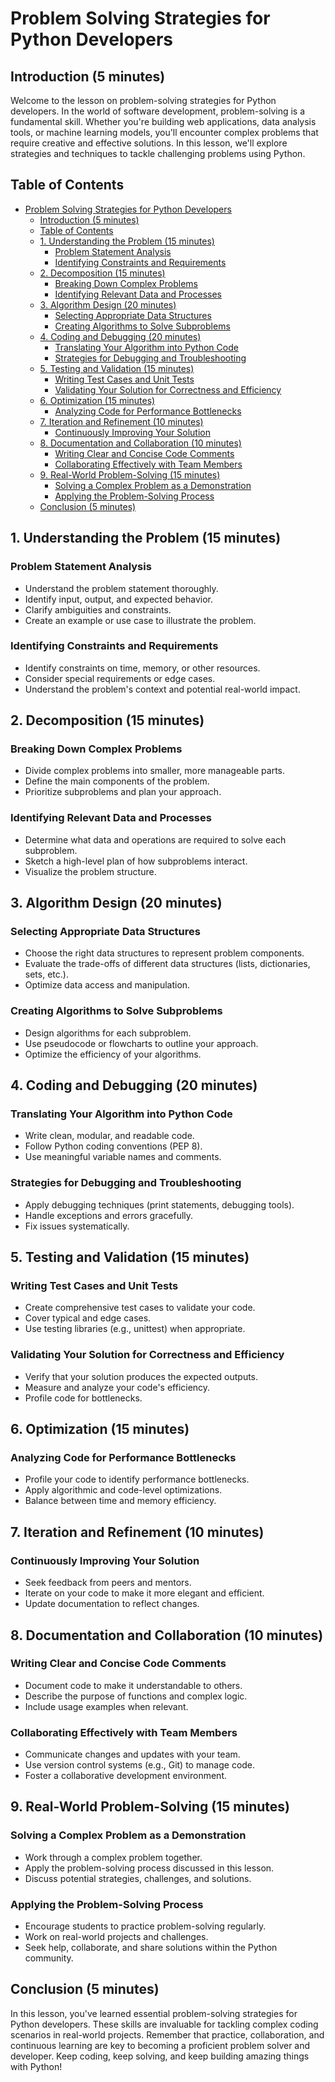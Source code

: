 <!-- This section could be the very first lesson as it introduces the problem solving & computational thinking concepts that will be utilized from now on -->

# Problem Solving Strategies for Python Developers

## Introduction (5 minutes)

Welcome to the lesson on problem-solving strategies for Python developers. In the world of software development, problem-solving is a fundamental skill. Whether you're building web applications, data analysis tools, or machine learning models, you'll encounter complex problems that require creative and effective solutions. In this lesson, we'll explore strategies and techniques to tackle challenging problems using Python.

## Table of Contents

- [Problem Solving Strategies for Python Developers](#problem-solving-strategies-for-python-developers)
  - [Introduction (5 minutes)](#introduction-5-minutes)
  - [Table of Contents](#table-of-contents)
  - [1. Understanding the Problem (15 minutes)](#1-understanding-the-problem-15-minutes)
    - [Problem Statement Analysis](#problem-statement-analysis)
    - [Identifying Constraints and Requirements](#identifying-constraints-and-requirements)
  - [2. Decomposition (15 minutes)](#2-decomposition-15-minutes)
    - [Breaking Down Complex Problems](#breaking-down-complex-problems)
    - [Identifying Relevant Data and Processes](#identifying-relevant-data-and-processes)
  - [3. Algorithm Design (20 minutes)](#3-algorithm-design-20-minutes)
    - [Selecting Appropriate Data Structures](#selecting-appropriate-data-structures)
    - [Creating Algorithms to Solve Subproblems](#creating-algorithms-to-solve-subproblems)
  - [4. Coding and Debugging (20 minutes)](#4-coding-and-debugging-20-minutes)
    - [Translating Your Algorithm into Python Code](#translating-your-algorithm-into-python-code)
    - [Strategies for Debugging and Troubleshooting](#strategies-for-debugging-and-troubleshooting)
  - [5. Testing and Validation (15 minutes)](#5-testing-and-validation-15-minutes)
    - [Writing Test Cases and Unit Tests](#writing-test-cases-and-unit-tests)
    - [Validating Your Solution for Correctness and Efficiency](#validating-your-solution-for-correctness-and-efficiency)
  - [6. Optimization (15 minutes)](#6-optimization-15-minutes)
    - [Analyzing Code for Performance Bottlenecks](#analyzing-code-for-performance-bottlenecks)
  - [7. Iteration and Refinement (10 minutes)](#7-iteration-and-refinement-10-minutes)
    - [Continuously Improving Your Solution](#continuously-improving-your-solution)
  - [8. Documentation and Collaboration (10 minutes)](#8-documentation-and-collaboration-10-minutes)
    - [Writing Clear and Concise Code Comments](#writing-clear-and-concise-code-comments)
    - [Collaborating Effectively with Team Members](#collaborating-effectively-with-team-members)
  - [9. Real-World Problem-Solving (15 minutes)](#9-real-world-problem-solving-15-minutes)
    - [Solving a Complex Problem as a Demonstration](#solving-a-complex-problem-as-a-demonstration)
    - [Applying the Problem-Solving Process](#applying-the-problem-solving-process)
  - [Conclusion (5 minutes)](#conclusion-5-minutes)

## 1. Understanding the Problem (15 minutes)

### Problem Statement Analysis

- Understand the problem statement thoroughly.
- Identify input, output, and expected behavior.
- Clarify ambiguities and constraints.
- Create an example or use case to illustrate the problem.

### Identifying Constraints and Requirements

- Identify constraints on time, memory, or other resources.
- Consider special requirements or edge cases.
- Understand the problem's context and potential real-world impact.

## 2. Decomposition (15 minutes)

### Breaking Down Complex Problems

- Divide complex problems into smaller, more manageable parts.
- Define the main components of the problem.
- Prioritize subproblems and plan your approach.

### Identifying Relevant Data and Processes

- Determine what data and operations are required to solve each subproblem.
- Sketch a high-level plan of how subproblems interact.
- Visualize the problem structure.

## 3. Algorithm Design (20 minutes)

### Selecting Appropriate Data Structures

- Choose the right data structures to represent problem components.
- Evaluate the trade-offs of different data structures (lists, dictionaries, sets, etc.).
- Optimize data access and manipulation.

### Creating Algorithms to Solve Subproblems

- Design algorithms for each subproblem.
- Use pseudocode or flowcharts to outline your approach.
- Optimize the efficiency of your algorithms.

## 4. Coding and Debugging (20 minutes)

### Translating Your Algorithm into Python Code

- Write clean, modular, and readable code.
- Follow Python coding conventions (PEP 8).
- Use meaningful variable names and comments.

### Strategies for Debugging and Troubleshooting

- Apply debugging techniques (print statements, debugging tools).
- Handle exceptions and errors gracefully.
- Fix issues systematically.

## 5. Testing and Validation (15 minutes)

<!-- Remove   /    Add variables and functions -->

### Writing Test Cases and Unit Tests

- Create comprehensive test cases to validate your code.
- Cover typical and edge cases.
- Use testing libraries (e.g., unittest) when appropriate.

### Validating Your Solution for Correctness and Efficiency

- Verify that your solution produces the expected outputs.
- Measure and analyze your code's efficiency.
- Profile code for bottlenecks.

## 6. Optimization (15 minutes)

### Analyzing Code for Performance Bottlenecks

- Profile your code to identify performance bottlenecks.
- Apply algorithmic and code-level optimizations.
- Balance between time and memory efficiency.

## 7. Iteration and Refinement (10 minutes)

### Continuously Improving Your Solution

- Seek feedback from peers and mentors.
- Iterate on your code to make it more elegant and efficient.
- Update documentation to reflect changes.

## 8. Documentation and Collaboration (10 minutes)

### Writing Clear and Concise Code Comments

- Document code to make it understandable to others.
- Describe the purpose of functions and complex logic.
- Include usage examples when relevant.

### Collaborating Effectively with Team Members

- Communicate changes and updates with your team.
- Use version control systems (e.g., Git) to manage code.
- Foster a collaborative development environment.

## 9. Real-World Problem-Solving (15 minutes)

### Solving a Complex Problem as a Demonstration

- Work through a complex problem together.
- Apply the problem-solving process discussed in this lesson.
- Discuss potential strategies, challenges, and solutions.

### Applying the Problem-Solving Process

- Encourage students to practice problem-solving regularly.
- Work on real-world projects and challenges.
- Seek help, collaborate, and share solutions within the Python community.

## Conclusion (5 minutes)

In this lesson, you've learned essential problem-solving strategies for Python developers. These skills are invaluable for tackling complex coding scenarios in real-world projects. Remember that practice, collaboration, and continuous learning are key to becoming a proficient problem solver and developer. Keep coding, keep solving, and keep building amazing things with Python!
